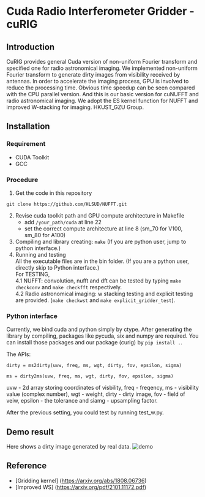 # Cuda Radio Interferometer Gridder - cuRIG

## Introduction
CuRIG provides general Cuda version of non-uniform Fourier transform and specified one for radio astronomical imaging. We implemented non-uniform Fourier transform to generate dirty images from visibility received by antennas. In order to accelerate the imaging process, GPU is involved to reduce the processing time. Obvious time speedup can be seen compared with the CPU parallel version. And this is our basic version for cuNUFFT and radio astronomical imaging. We adopt the ES kernel function for NUFFT and improved W-stacking for imaging. HKUST_GZU Group.

## Installation

### Requirement
- CUDA Toolkit
- GCC

### Procedure
1. Get the code in this repository
```
git clone https://github.com/HLSUD/NUFFT.git
```
2. Revise cuda toolkit path and GPU compute architecture in Makefile
    - add ```/your_path/cuda``` at line 22
    - set the correct compute architecture at line 8 (sm_70 for V100, sm_80 for A100)
3. Compiling and library creating: ``` make ``` (If you are python user, jump to python interface.)
4. Running and testing\
    All the executable files are in the bin folder. (If you are a python user, directly skip to Python interface.)\
    For TESTING,\
    4.1 NUFFT: convolution, nufft and dft can be tested by typing ```make checkconv``` and ```make checkfft``` respectively.\
    4.2 Radio astronomical imaging: w stacking testing and explicit testing are provided. (```make checkwst``` and ```make explicit_gridder_test```).

### Python interface
Currently, we bind cuda and python simply by ctype. After generating the library by compiling, packages like pycuda, six and numpy are required. You can install those packages and our package (curig) by ```pip install .```.

The APIs:
```
dirty = ms2dirty(uvw, freq, ms, wgt, dirty, fov, epsilon, sigma)
```
```
ms = dirty2ms(uvw, freq, ms, wgt, dirty, fov, epsilon, sigma)
```
uvw - 2d array storing coordinates of visbility, freq - freqency, ms - visibility value (complex number), wgt - weight, dirty - dirty image, fov - field of veiw, epsilon - the tolerance and siamg - upsampling factor.

After the previous setting, you could test by running test_w.py.

## Demo result
Here shows a dirty image generated by real data.
![demo](./docs/demo_dirty.jpg)
## Reference
* [Gridding kernel] (https://arxiv.org/abs/1808.06736)
* [Improved WS] (https://arxiv.org/pdf/2101.11172.pdf)